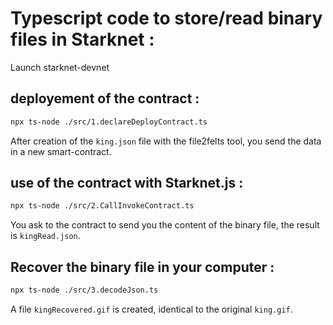 # Typescript code to store/read binary files in Starknet :

Launch starknet-devnet

## deployement of the contract :

```bash
npx ts-node ./src/1.declareDeployContract.ts
```
After creation of the `king.json` file with the file2felts tool, you send the data in a new smart-contract.
## use of the contract with Starknet.js :

```bash
npx ts-node ./src/2.CallInvokeContract.ts
```
You ask to the contract to send you the content of the binary file, the result is `kingRead.json`.
## Recover the binary file in your computer :

```bash
npx ts-node ./src/3.decodeJson.ts
```
A file `kingRecovered.gif` is created, identical to the original `king.gif`.

